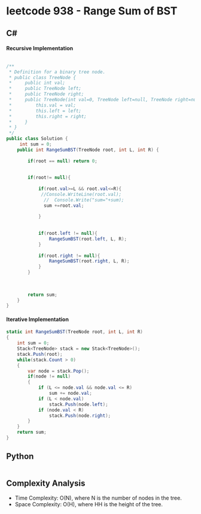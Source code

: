 # leetcode 938 - Range Sum of BST
 

## C#
#### Recursive Implementation
```C#

/**
 * Definition for a binary tree node.
 * public class TreeNode {
 *     public int val;
 *     public TreeNode left;
 *     public TreeNode right;
 *     public TreeNode(int val=0, TreeNode left=null, TreeNode right=null) {
 *         this.val = val;
 *         this.left = left;
 *         this.right = right;
 *     }
 * }
 */
public class Solution {
     int sum = 0;
    public int RangeSumBST(TreeNode root, int L, int R) {
     
        if(root == null) return 0;
        
       
        if(root!= null){
            
            if(root.val>=L && root.val<=R){
             //Console.WriteLine(root.val);                
              //  Console.Write("sum="+sum);
              sum +=root.val;    
                
            }
            
            
            if(root.left != null){
                RangeSumBST(root.left, L, R);
            }
            
            if(root.right != null){
                RangeSumBST(root.right, L, R);
            }
        }
        
        
        
        return sum;
    }
}
```
#### Iterative Implementation
```C#
static int RangeSumBST(TreeNode root, int L, int R)
{
    int sum = 0;
    Stack<TreeNode> stack = new Stack<TreeNode>();
    stack.Push(root);
    while(stack.Count > 0)
    {
        var node = stack.Pop();
        if(node != null)
        {
            if (L <= node.val && node.val <= R)
                sum += node.val;
            if (L < node.val)
                stack.Push(node.left);
            if (node.val < R)
                stack.Push(node.right);
        }
    }
    return sum;
}
```

## Python
```Python
```

## Complexity Analysis

* Time Complexity: O(N), where N is the number of nodes in the tree.
* Space Complexity: O(H), where HH is the height of the tree.
